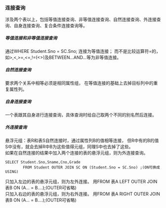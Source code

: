 ### 连接查询
涉及两个表以上，包括等值连接查询、非等值连接查询、自然连接查询、外连接查询、自身连接查询、复合条件连接查询等。


##### 等值连接和非等值连接查询
通过WHERE Student.Sno = SC.Sno; 连接为等值连接；
而不是比较运算符=的，如>,<,>=,<=,!=(<>)及BETWEEN...AND...等为非等值连接。
##### 自然连接查询
要求两个关系中相等必须是相同属性组，
在等值连接的基础上去掉目标列中的重复属性列。
##### 自身连接查询
一个表跟其自身进行连接查询，具体查询时给自己取两个不同的别名然后连接。
##### 外连接查询
悬浮元组：表R和表S自然连接时，通过属性列B的值相等连接，
但R中有的B的值S中没有，就会去掉R中B为这些值得元组，同理S中也去掉了这些。  
如果在自然连接的结果中加入两个连接的表的悬浮元组，则为外连接查询。  
```
SELECT Student.Sno,Sname,Cno,Grade
        FROM Student OUTER JOIN SC ON (Student.Sno = SC.Sno) ;(ON可换成USING)  
```
只加入左边的表的悬浮元组，则为左外连接。
用FROM 表A LEFT OUTER JOIN 表B ON (A... = B....);(OUTER可省略)  
只加入右边的表的悬浮元组，则为右外连接。
用FROM 表A RIGHT OUTER JOIN 表B ON (A... = B....);(OUTER可省略)